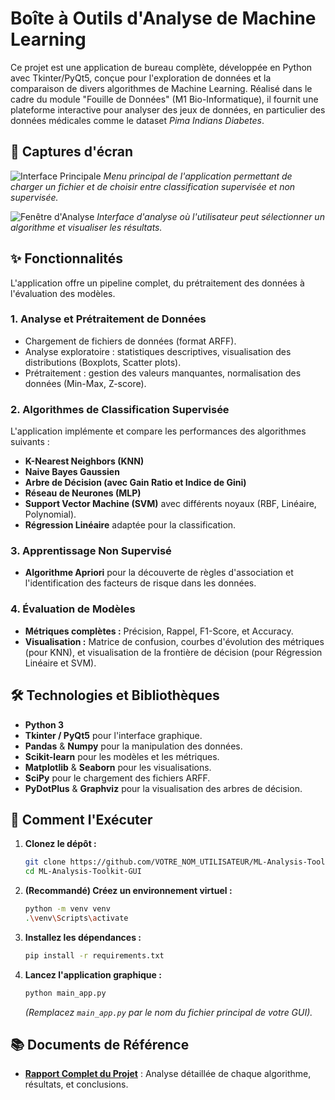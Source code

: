 # Boîte à Outils d'Analyse de Machine Learning

Ce projet est une application de bureau complète, développée en Python avec Tkinter/PyQt5, conçue pour l'exploration de données et la comparaison de divers algorithmes de Machine Learning. Réalisé dans le cadre du module "Fouille de Données" (M1 Bio-Informatique), il fournit une plateforme interactive pour analyser des jeux de données, en particulier des données médicales comme le dataset *Pima Indians Diabetes*.

## 📸 Captures d'écran

![Interface Principale](docs/images/gui_main.png)
_Menu principal de l'application permettant de charger un fichier et de choisir entre classification supervisée et non supervisée._

![Fenêtre d'Analyse](docs/images/gui_results.png)
_Interface d'analyse où l'utilisateur peut sélectionner un algorithme et visualiser les résultats._

## ✨ Fonctionnalités

L'application offre un pipeline complet, du prétraitement des données à l'évaluation des modèles.

### 1. Analyse et Prétraitement de Données
- Chargement de fichiers de données (format ARFF).
- Analyse exploratoire : statistiques descriptives, visualisation des distributions (Boxplots, Scatter plots).
- Prétraitement : gestion des valeurs manquantes, normalisation des données (Min-Max, Z-score).

### 2. Algorithmes de Classification Supervisée
L'application implémente et compare les performances des algorithmes suivants :
- **K-Nearest Neighbors (KNN)**
- **Naive Bayes Gaussien**
- **Arbre de Décision (avec Gain Ratio et Indice de Gini)**
- **Réseau de Neurones (MLP)**
- **Support Vector Machine (SVM)** avec différents noyaux (RBF, Linéaire, Polynomial).
- **Régression Linéaire** adaptée pour la classification.

### 3. Apprentissage Non Supervisé
- **Algorithme Apriori** pour la découverte de règles d'association et l'identification des facteurs de risque dans les données.

### 4. Évaluation de Modèles
- **Métriques complètes :** Précision, Rappel, F1-Score, et Accuracy.
- **Visualisation :** Matrice de confusion, courbes d'évolution des métriques (pour KNN), et visualisation de la frontière de décision (pour Régression Linéaire et SVM).

## 🛠️ Technologies et Bibliothèques

- **Python 3**
- **Tkinter / PyQt5** pour l'interface graphique.
- **Pandas** & **Numpy** pour la manipulation des données.
- **Scikit-learn** pour les modèles et les métriques.
- **Matplotlib** & **Seaborn** pour les visualisations.
- **SciPy** pour le chargement des fichiers ARFF.
- **PyDotPlus** & **Graphviz** pour la visualisation des arbres de décision.

## 🚀 Comment l'Exécuter

1.  **Clonez le dépôt :**
    ```bash
    git clone https://github.com/VOTRE_NOM_UTILISATEUR/ML-Analysis-Toolkit-GUI.git
    cd ML-Analysis-Toolkit-GUI
    ```
2.  **(Recommandé) Créez un environnement virtuel :**
    ```bash
    python -m venv venv
    .\venv\Scripts\activate
    ```
3.  **Installez les dépendances :**
    ```bash
    pip install -r requirements.txt
    ```
4.  **Lancez l'application graphique :**
    ```bash
    python main_app.py 
    ```
    *(Remplacez `main_app.py` par le nom du fichier principal de votre GUI).*

## 📚 Documents de Référence
- **[Rapport Complet du Projet](./Rapport_Projet_ML.pdf)** : Analyse détaillée de chaque algorithme, résultats, et conclusions.